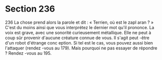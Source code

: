 # Section 236

236
La chose prend alors la parole et dit : « Terrien, où est le
zapl aran  ? » C'est du moins ainsi que vous interprétez le
dernier mot qu'il prononce. La voix est grave, avec une sonorité
curieusement métallique. Elle ne peut à coup sûr provenir
d'aucune créature connue de vous. Il s'agit peut -être d'un robot
d'étrange conc eption. Si tel est le cas, vous pouvez aussi bien
l'attaquer (rendez -vous au 179). Mais pourquoi ne pas essayer de
répondre ? Rendez -vous au 195.